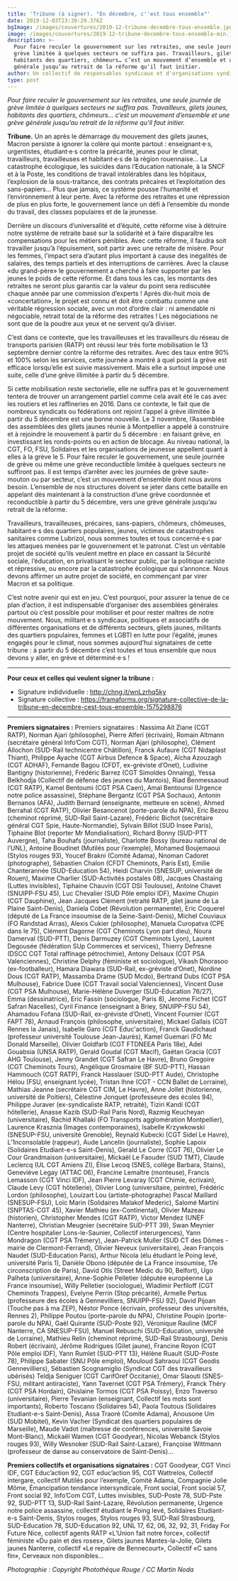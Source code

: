```yaml
---
title: 'Tribune (à signer). "En décembre, c''est tous ensemble"'
date: 2019-12-03T23:39:29.376Z
bgImage: /images/couvertures/2019-12-tribune-decembre-tous-ensemble.jpg
image: /images/couvertures/2019-12-tribune-decembre-tous-ensemble-min.jpg
description: >-
  Pour faire reculer le gouvernement sur les retraites, une seule journée de
  grève limitée à quelques secteurs ne suffira pas. Travailleurs, gilets jaunes,
  habitants des quartiers, chômeurs… c’est un mouvement d’ensemble et une grève
  générale jusqu’au retrait de la réforme qu'il faut initier.
author: Un collectif de responsables syndicaux et d'organisations syndicales
type: post
---
```

_Pour faire reculer le gouvernement sur les retraites, une seule journée de grève limitée à quelques secteurs ne suffira pas. Travailleurs, gilets jaunes, habitants des quartiers, chômeurs… c’est un mouvement d’ensemble et une grève générale jusqu’au retrait de la réforme qu'il faut initier._

**Tribune.** Un an après le démarrage du mouvement des gilets jaunes, Macron persiste à ignorer la colère qui monte partout : enseignant·e·s, urgentistes, étudiant·e·s contre la précarité, jeunes pour le climat, travailleurs, travailleuses et habitant·e·s de la région rouennaise… La catastrophe écologique, les suicides dans l’Education nationale, à la SNCF et à la Poste, les conditions de travail intolérables dans les hôpitaux, l’explosion de la sous-traitance, des contrats précaires et l’exploitation des sans-papiers… Plus que jamais, ce système pousse l’humanité et l’environnement à leur perte. Avec la réforme des retraites et une répression de plus en plus forte, le gouvernement lance un défi à l’ensemble du monde du travail, des classes populaires et de la jeunesse.

Derrière un discours d’universalité et d’équité, cette réforme vise à détruire notre système de retraite basé sur la solidarité et à faire disparaître les compensations pour les métiers pénibles. Avec cette réforme, il faudra soit travailler jusqu’à l’épuisement, soit partir avec une retraite de misère. Pour les femmes, l’impact sera d’autant plus important à cause des inégalités de salaires, des temps partiels et des interruptions de carrières. Avec la clause «du grand-père» le gouvernement a cherché à faire supporter par les jeunes le poids de cette réforme. Et dans tous les cas, les montants des retraites ne seront plus garantis car la valeur du point sera rediscutée chaque année par une commission d’experts ! Après dix-huit mois de «concertation», le projet est connu et doit être combattu comme une véritable régression sociale, avec un mot d’ordre clair : ni amendable ni négociable, retrait total de la réforme des retraites ! Les négociations ne sont que de la poudre aux yeux et ne servent qu’à diviser.

C’est dans ce contexte, que les travailleuses et les travailleurs du réseau de transports parisien (RATP) ont réussi leur très forte mobilisation le 13 septembre dernier contre la réforme des retraites. Avec des taux entre 90% et 100% selon les services, cette journée a montré à quel point la grève est efficace lorsqu’elle est suivie massivement. Mais elle a surtout imposé une suite, celle d’une grève illimitée à partir du 5 décembre.

Si cette mobilisation reste sectorielle, elle ne suffira pas et le gouvernement tentera de trouver un arrangement partiel comme cela avait été le cas avec les routiers et les raffineries en 2016. Dans ce contexte, le fait que de nombreux syndicats ou fédérations ont rejoint l’appel à grève illimitée à partir du 5 décembre est une bonne nouvelle. Le 3 novembre, l’Assemblée des assemblées des gilets jaunes réunie à Montpellier a appelé à construire et à rejoindre le mouvement à partir du 5 décembre : en faisant grève, en investissant les ronds-points ou en action de blocage. Au niveau national, la CGT, FO, FSU, Solidaires et les organisations de jeunesse appellent quant à elles à la grève le 5. Pour faire reculer le gouvernement, une seule journée de grève ou même une grève reconductible limitée à quelques secteurs ne suffiront pas. Il est temps d’arrêter avec les journées de grève saute-mouton ou par secteur, c’est un mouvement d’ensemble dont nous avons besoin. L’ensemble de nos structures doivent se jeter dans cette bataille en appelant dès maintenant à la construction d’une grève coordonnée et reconductible à partir du 5 décembre, vers une grève générale jusqu’au retrait de la réforme.

Travailleurs, travailleuses, précaires, sans-papiers, chômeurs, chômeuses, habitant·e·s des quartiers populaires, jeunes, victimes de catastrophes sanitaires comme Lubrizol, nous sommes toutes et tous concerné·e·s par les attaques menées par le gouvernement et le patronat. C’est un véritable projet de société qu’ils veulent mettre en place en cassant la Sécurité sociale, l’éducation, en privatisant le secteur public, par la politique raciste et répressive, ou encore par la catastrophe écologique qui s’annonce. Nous devons affirmer un autre projet de société, en commençant par virer Macron et sa politique.

C’est notre avenir qui est en jeu. C’est pourquoi, pour assurer la tenue de ce plan d’action, il est indispensable d’organiser des assemblées générales partout où c’est possible pour mobiliser et pour rester maîtres de notre mouvement. Nous, militant·e·s syndicaux, politiques et associatifs de différentes organisations et de différents secteurs, gilets jaunes, militants des quartiers populaires, femmes et LGBTI en lutte pour l’égalité, jeunes engagés pour le climat, nous sommes aujourd’hui signataires de cette tribune : à partir du 5 décembre c’est toutes et tous ensemble que nous devons y aller, en grève et déterminé·e·s !

- - -

**Pour ceux et celles qui veulent signer la tribune :**

* Signature indidviduelle : <http://chng.it/wnLzrhq5ky>
* Signature collective : <https://framaforms.org/signature-collective-de-la-tribune-en-decembre-cest-tous-ensemble-1575298876>

- - -

**Premiers signataires :** Premiers signataires : Nassima Ait Ziane (CGT RATP), Norman Ajari (philosophe), Pierre Alferi (écrivain), Romain Altmann (secrétaire général Info’Com CGT), Norman Ajari (philosophe), Clément Allochon (SUD-Rail technicentre Châtillon), Franck Aufaure (CGT Nidaplast Thiant), Philippe Ayache (CGT Airbus Defence & Space), Aïcha Azouzagh (CGT ADHAF), Fernande Bagou (CFDT, ex-gréviste d’Onet), Ludivine Bantigny (historienne), Frédéric Barrez (CGT Simoldes Onnaing), Yessa Belkhodja (Collectif de défense des jeunes du Mantois), Riad Benmessaoud (CGT RATP), Kamel Bentoumi (CGT PSA Caen), Amal Bentounsi (Urgence notre police assassine), Stéphane Bergantz (CGT PSA Sochaux), Antonin Bernanos (AFA), Judith Bernard (enseignante, metteure en scène), Ahmed Berrahal (CGT RATP), Olivier Besancenot (porte-parole du NPA), Eric Bezou (cheminot réprimé, SUD-Rail Saint-Lazare), Frédéric Bichot (secrétaire général CGT Spie, Haute-Normandie), Sylvain Billot (SUD Insee Paris), Tiphaine Blot (reporter Mr Mondialisation), Richard Bonny (SUD-PTT Auvergne), Taha Bouhafs (journaliste), Charlotte Bossy (bureau national de l’UNL), Antoine Boudinet (Mutilés pour l’exemple), Mohamed Boujemaoui (Stylos rouges 93), Youcef Brakni (Comité Adama), Nnoman Cadoret (photographe), Sébastien Chalon (CFDT Cheminots, Paris Est), Emilie Chanterannée (SUD-Education 54), Heidi Charvin (SNESUP, université de Rouen), Maxime Charlier (SUD-Activités postales 08), Jacques Chastaing (Luttes invisibles), Tiphaine Chauvin (CGT DSI Toulouse), Antoine Chavet (SNUIPP-FSU 45), Luc Chevalier (SUD Pôle emploi IDF), Maxime Chupin (CGT Dauphine), Jean Jacques Clément (retraité RATP, gilet jaune de La Plaine Saint-Denis), Daniela Cobet (Révolution permanente), Eric Coquerel (député de La France insoumise de la Seine-Saint-Denis), Michel Couviaux (FO Randstad Arras), Alexis Cukier (philosophe), Manuela Curopatva (CPE dans le 75), Clément Dagorne (CGT Cheminots Lyon part dieu), Noura Damerval (SUD-PTT), Denis Darmuzey (CGT Cheminots Lyon), Laurent Degousée (fédération SUp Commerces et services), Thierry Defresne (DSCC CGT Total raffinage pétrochimie), Antony Delsaux (CGT PSA Valenciennes), Christine Delphy (féministe et sociologue), Vikash Dhorasoo (ex-footballeur), Hamara Diawara (SUD-Rail, ex-gréviste d’Onet), Nordine Dous (CGT RATP), Massamba Drame (SUD Mcdo), Bertrand Dubs (CGT PSA Mulhouse), Fabrice Duee (CGT Travail social Valenciennes), Vincent Duse (CGT PSA Mulhouse), Marie-Hélène Duverger (SUD-Education 76/27), Emma (dessinatrice), Eric Fassin (sociologue, Paris 8), Jerome Fichet (CGT Safran Nacelles), Cyril Finance (enseignant à Briey, SNUIPP-FSU 54), Ahamadou Fofana (SUD-Rail, ex-gréviste d’Onet), Vincent Fournier (CGT FAPT 78), Arnaud François (philosophe, universitaire), Mickael Gallais (CGT Rennes la Janais), Isabelle Garo (CGT Educ'action), Franck Gaudichaud (professeur université Toulouse Jean-Jaurès), Kamel Guemari (FO Mc Donald Marseille), Olivier Goldfarb (CGT FTDNEEA Paris 18e), Adel Gouabsia (UNSA RATP), Gerald Goudal (CGT Macif), Gaëtan Gracia (CGT AHG Toulouse), Jenny Grandet (CGT Safran Le Havre), Bruno Gregoire (CGT Cheminots Tours), Angélique Grosmaire (BF SUD-PTT), Hassan Hammouch (CGT RATP), Franck Hasslauer (SUD-PTT Aude), Christophe Hélou (FSU, enseignant lycée), Tristan Ihne (CGT - CCN Ballet de Lorraine), Mathias Jeanne (secrétaire CGT CIM, Le Havre), Anne Jollet (historienne, université de Poitiers), Célestine Jonquet (professeure des écoles 94), Philippe Juraver (ex-syndicaliste RATP, retraité), Tiziri Kandi (CGT hôtellerie), Anasse Kazib (SUD-Rail Paris Nord), Razmig Keucheyan (universitaire), Rachid Khallaki (FO Transports agglomération Montpellier), Laurence Krasznia (Images contemporaines), Isabelle Krzywkowski (SNESUP-FSU, université Grenoble), Reynald Kubecki (CGT Sidel Le Havre), L’1nconsolable (rappeur), Aude Lancelin (journaliste), Sophie Lapoix (Solidaires Etudiant-e-s Saint-Denis), Gerald Le Corre (CGT 76), Olivier Le Cour Grandmaison (universitaire), Mickaël Le Faouder (SUD TMT), Claude Leclercq (UL CGT Amiens ZI), Élise Lecoq (SNES, collège Barbara, Stains), Geneviève Legay (ATTAC 06), Francine Lemaître (monteuse), Francis Lemasson (CGT Vinci IDF), Jean Pierre Levaray (CGT Chimie, écrivain), Claude Levy (CGT hôtellerie), Olivier Long (universitaire, peintre), Frédéric Lordon (philosophe), Louizart Lou (artiste-photographe) Pascal Maillard (SNESUP-FSU), Loïc Marin (Solidaires Malakof Mederic), Salomé Martini (SNPTAS-CGT 45), Xavier Mathieu (ex-Continental), Olivier Mazeau (historien), Christopher Mendes (CGT RATP), Victor Mendez (UNEF Nanterre), Christian Meugnier (secrétaire SUD-PTT 39), Swan Meynier (Centre hospitalier Lons-le-Saunier, Collectif interurgences), Yann Mondragon (CGT PSA Trémery), Jean-Patrick Muller (SUD CT des Dômes - mairie de Clermont-Ferrand), Olivier Neveux (universitaire), Jean François Naudet (SUD-Education Paris), Arthur Nicola (élu étudiant le Poing levé, université Paris 1), Danièle Obono (députée de La France insoumise, 17e circonscription de Paris), David Otis (Street Medic du 90, Belfort), Ugo Palheta (universitaire), Anne-Sophie Pelletier (députée européenne La France insoumise), Willy Pelletier (sociologue), Wladimir Perfiloff (CGT Cheminots Trappes), Evelyne Perrin (Stop précarité), Armelle Pertus (professeure des écoles à Gennevilliers, SNUIPP-FSU 92), David Pijoan (Touche pas à ma ZEP), Néstor Ponce (écrivain, professeur des universités, Rennes 2), Philippe Poutou (porte-parole du NPA), Christine Poupin (porte-parole du NPA), Gaël Quirante (SUD-Poste 92), Véronique Rauline (MCF Nanterre, CA SNESUP-FSU), Manuel Rebuschi (SUD-Education, université de Lorraine), Mathieu Relin (cheminot réprimé, SUD-Rail Strasbourg), Denis Robert (écrivain), Jérôme Rodrigues (Gilet jaune), Francine Royon (CGT Pôle emploi IDF), Yann Rumlet (SUD-PTT 13), Hélène Ruault (SUD-Poste 78), Philippe Sabater (SNU Pôle emploi), Mouloud Sahraoui (CGT Geodis Gennevilliers), Sébastien Scognamiglio (Syndicat CGT des travailleurs ubérisés) Teldja Seniguer (CGT CarifOref Occitanie), Omar Slaouti (SNES-FSU, militant antiraciste), Yann Tavernet (CGT PSA Trémery), Franck Théry (CGT PSA Hordain), Ghislaine Tormos (CGT PSA Poissy), Enzo Traverso (universitaire), Pierre Tevanian (enseignant, Collectif les mots sont importants), Roberto Toscano (Solidaires 54), Paola Toutous (Solidaires Etudiant-e-s Saint-Denis), Assa Traoré (Comite Adama), Anousone Um (SUD Mobitel), Kevin Vacher (Syndicat des quartiers populaires de Marseille), Maude Vadot (maîtresse de conférences, université Savoie Mont-Blanc), Mickaël Wamen (CGT Goodyear), Nicolas Webanck (Stylos rouges 93), Willy Wesnoker (SUD-Rail Saint-Lazare), Françoise Wittmann (professeur de danse au conservatoire de Saint-Denis)…

**Premiers collectifs et organisations signataires :** CGT Goodyear, CGT Vinci IDF, CGT Educ’action 92, CGT educ’action 95, CGT Wattrelos, Collectif intergare, collectif Mutilés pour l’exemple, Comité Adama, Compagnie Jolie Môme, Émancipation tendance intersyndicale, Front social, Front social 57, Front social 92, Info’Com CGT, Luttes invisibles, SUD-Poste 78, SUD-Pste 92, SUD-PTT 13, SUD-Rail Saint-Lazare, Révolution permanente, Urgence notre police assassine, collectif étudiant le Poing levé, Solidaires Etudiant-e-s Saint-Denis, Stylos rouges, Stylos rouges 93, SUD-Rail Strasbourg, SUD-Education 78, SUD-Education 92, UNL 17, 62, 06, 32, 92, 31, Friday For Future Nice, collectif agents RATP «L’Union fait notre force», collectif féministe «Du pain et des roses», Gilets jaunes Mantes-la-Jolie, Gilets jaunes Nanterre, collectif «Le repaire de Bennecourt», Collectif «C sans fin», Cerveaux non disponibles…

_Photographie : Copyright Photothèque Rouge / CC Martin Noda_
